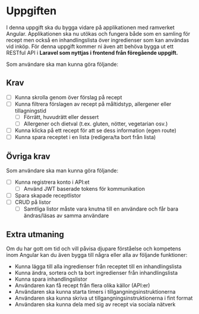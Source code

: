 # Uppgiften

I denna uppgift ska du bygga vidare på applikationen med ramverket Angular. Applikationen ska nu utökas och fungera både som en samling för recept men också en inhandlingslista över ingredienser som kan användas vid inköp. För denna uppgift kommer ni även att behöva bygga ut ett RESTful API i **Laravel som nyttjas i frontend från föregående uppgift.**

Som användare ska man kunna göra följande:

## Krav

- [ ]  Kunna skrolla genom över förslag på recept
- [ ]  Kunna filtrera förslagen av recept på måltidstyp, allergener eller tillagningstid
    - [ ]  Förrätt, huvudrätt eller dessert
    - [ ]  Allergener och dietval (t.ex. gluten, nötter, vegetarian osv.)
- [ ]  Kunna klicka på ett recept för att se dess information (egen route)
- [ ]  Kunna spara receptet i en lista (redigera/ta bort från lista)

## Övriga krav

Som användare ska man kunna göra följande:

- [ ]  Kunna registrera konto i API:et
    - [ ]  Använd JWT baserade tokens för kommunikation
- [ ]  Spara skapade receptlistor
- [ ]  CRUD på listor
    - [ ]  Samtliga listor måste vara knutna till en användare och får bara ändras/läsas av samma användare

## Extra utmaning

Om du har gott om tid och vill påvisa djupare förståelse och kompetens inom Angular kan du även bygga till några eller alla av följande funktioner:

- Kunna lägga till alla ingredienser från receptet till en inhandlingslista
- Kunna ändra, sortera och ta bort ingredienser från inhandlingslista
- Kunna spara inhandlingslistor
- Användaren kan få recept från flera olika källor (API:er)
- Användaren ska kunna starta timers i tillgangningsinstruktionerna
- Användaren ska kunna skriva ut tillgangningsinstruktionerna i fint format
- Användaren ska kunna dela med sig av recept via sociala nätverk